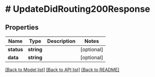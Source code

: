 # # UpdateDidRouting200Response

## Properties

Name | Type | Description | Notes
------------ | ------------- | ------------- | -------------
**status** | **string** |  | [optional]
**data** | **string** |  | [optional]

[[Back to Model list]](../../README.md#models) [[Back to API list]](../../README.md#endpoints) [[Back to README]](../../README.md)
